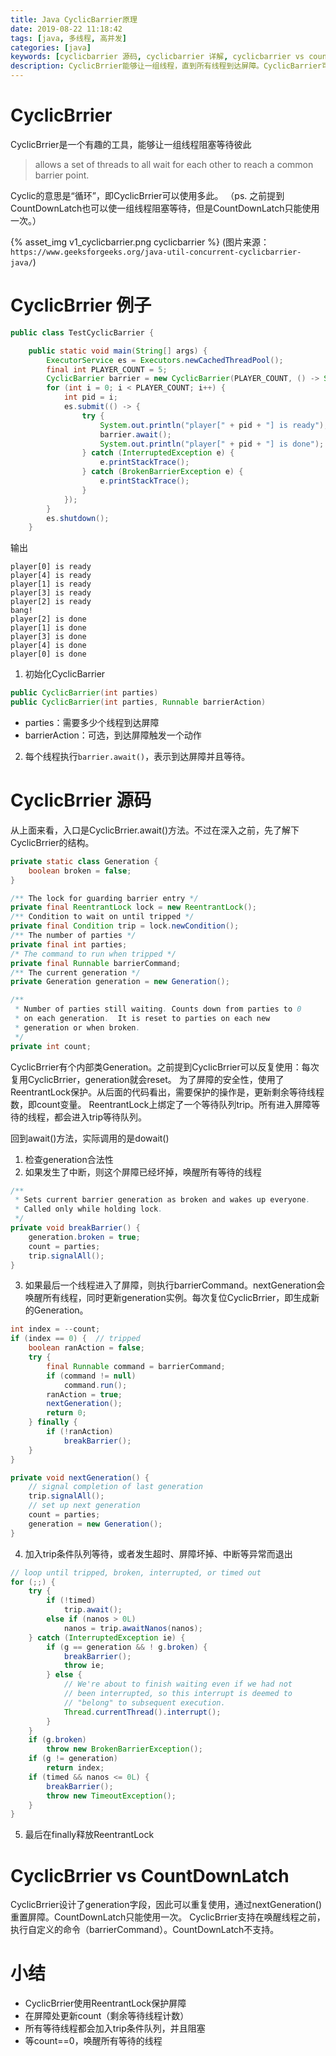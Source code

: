 ```yaml
---
title: Java CyclicBarrier原理
date: 2019-08-22 11:18:42
tags: [java, 多线程, 高并发]
categories: [java]
keywords: [cyclicbarrier 源码, cyclicbarrier 详解, cyclicbarrier vs countdownlatch]
description: CyclicBrrier能够让一组线程，直到所有线程到达屏障。CyclicBarrier可以反复使用。
---
```


# CyclicBrrier

CyclicBrrier是一个有趣的工具，能够让一组线程阻塞等待彼此
>allows a set of threads to all wait for each other to reach a common barrier point.

Cyclic的意思是“循环”，即CyclicBrrier可以使用多此。
（ps. 之前提到CountDownLatch也可以使一组线程阻塞等待，但是CountDownLatch只能使用一次。）

{% asset_img v1_cyclicbarrier.png cyclicbarrier %}
(图片来源：`https://www.geeksforgeeks.org/java-util-concurrent-cyclicbarrier-java/`)

<!-- more -->

# CyclicBrrier 例子

```java
public class TestCyclicBarrier {

    public static void main(String[] args) {
        ExecutorService es = Executors.newCachedThreadPool();
        final int PLAYER_COUNT = 5;
        CyclicBarrier barrier = new CyclicBarrier(PLAYER_COUNT, () -> System.out.println("bang!"));
        for (int i = 0; i < PLAYER_COUNT; i++) {
            int pid = i;
            es.submit(() -> {
                try {
                    System.out.println("player[" + pid + "] is ready");
                    barrier.await();
                    System.out.println("player[" + pid + "] is done");
                } catch (InterruptedException e) {
                    e.printStackTrace();
                } catch (BrokenBarrierException e) {
                    e.printStackTrace();
                }
            });
        }
        es.shutdown();
    }
```
输出
```
player[0] is ready
player[4] is ready
player[1] is ready
player[3] is ready
player[2] is ready
bang!
player[2] is done
player[1] is done
player[3] is done
player[4] is done
player[0] is done
```

1. 初始化CyclicBarrier
```java
public CyclicBarrier(int parties)
public CyclicBarrier(int parties, Runnable barrierAction)
```
- parties：需要多少个线程到达屏障
- barrierAction：可选，到达屏障触发一个动作

2. 每个线程执行`barrier.await()`，表示到达屏障并且等待。

# CyclicBrrier 源码

从上面来看，入口是CyclicBrrier.await()方法。不过在深入之前，先了解下CyclicBrrier的结构。
```java
private static class Generation {
    boolean broken = false;
}

/** The lock for guarding barrier entry */
private final ReentrantLock lock = new ReentrantLock();
/** Condition to wait on until tripped */
private final Condition trip = lock.newCondition();
/** The number of parties */
private final int parties;
/* The command to run when tripped */
private final Runnable barrierCommand;
/** The current generation */
private Generation generation = new Generation();

/**
 * Number of parties still waiting. Counts down from parties to 0
 * on each generation.  It is reset to parties on each new
 * generation or when broken.
 */
private int count;
```
CyclicBrrier有个内部类Generation。之前提到CyclicBrrier可以反复使用：每次复用CyclicBrrier，generation就会reset。
为了屏障的安全性，使用了ReentrantLock保护。从后面的代码看出，需要保护的操作是，更新剩余等待线程数，即count变量。
ReentrantLock上绑定了一个等待队列trip。所有进入屏障等待的线程，都会进入trip等待队列。

回到await()方法，实际调用的是dowait()

1. 检查generation合法性
2. 如果发生了中断，则这个屏障已经坏掉，唤醒所有等待的线程
```java
/**
 * Sets current barrier generation as broken and wakes up everyone.
 * Called only while holding lock.
 */
private void breakBarrier() {
    generation.broken = true;
    count = parties;
    trip.signalAll();
}
```
3. 如果最后一个线程进入了屏障，则执行barrierCommand。nextGeneration会唤醒所有线程，同时更新generation实例。每次复位CyclicBrrier，即生成新的Generation。
```java
int index = --count;
if (index == 0) {  // tripped
    boolean ranAction = false;
    try {
        final Runnable command = barrierCommand;
        if (command != null)
            command.run();
        ranAction = true;
        nextGeneration();
        return 0;
    } finally {
        if (!ranAction)
            breakBarrier();
    }
}

private void nextGeneration() {
    // signal completion of last generation
    trip.signalAll();
    // set up next generation
    count = parties;
    generation = new Generation();
}
```

4. 加入trip条件队列等待，或者发生超时、屏障坏掉、中断等异常而退出
```java
// loop until tripped, broken, interrupted, or timed out
for (;;) {
    try {
        if (!timed)
            trip.await();
        else if (nanos > 0L)
            nanos = trip.awaitNanos(nanos);
    } catch (InterruptedException ie) {
        if (g == generation && ! g.broken) {
            breakBarrier();
            throw ie;
        } else {
            // We're about to finish waiting even if we had not
            // been interrupted, so this interrupt is deemed to
            // "belong" to subsequent execution.
            Thread.currentThread().interrupt();
        }
    }
    if (g.broken)
        throw new BrokenBarrierException();
    if (g != generation)
        return index;
    if (timed && nanos <= 0L) {
        breakBarrier();
        throw new TimeoutException();
    }
}
```

5. 最后在finally释放ReentrantLock

# CyclicBrrier vs CountDownLatch

CyclicBrrier设计了generation字段，因此可以重复使用，通过nextGeneration()重置屏障。CountDownLatch只能使用一次。
CyclicBrrier支持在唤醒线程之前，执行自定义的命令（barrierCommand）。CountDownLatch不支持。

# 小结

- CyclicBrrier使用ReentrantLock保护屏障
- 在屏障处更新count（剩余等待线程计数）
- 所有等待线程都会加入trip条件队列，并且阻塞
- 等count==0，唤醒所有等待的线程

